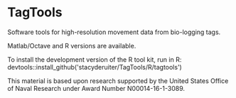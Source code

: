 # TagTools
Software tools for high-resolution movement data from bio-logging tags.

Matlab/Octave and R versions are available.

To install the development version of the R tool kit, run in R:
devtools::install_github('stacyderuiter/TagTools/R/tagtools')

This material is based upon research supported by the United States Office of Naval Research under Award Number N00014-16-1-3089.
